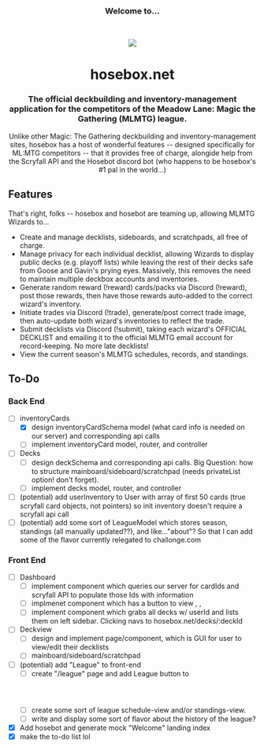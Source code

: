 <h3 align='center'> Welcome to... </h3>
<br>
<p align="center">
    <img src="https://user-images.githubusercontent.com/8059632/221677261-528c2ae4-a199-4fff-92a5-bdeab8bfb812.jpeg" />
    <h1 align='center'> hosebox.net </h1>
    <h3 align='center'> The official deckbuilding and inventory-management application for the competitors of the Meadow Lane: Magic the Gathering (MLMTG) league. </h3>
</p>

<p align='center'> Unlike other Magic: The Gathering deckbuilding and inventory-management sites, hosebox has a host of wonderful features -- designed specifically for ML:MTG competitors -- that it provides free of charge, alongide help from the Scryfall API and the Hosebot discord bot (who happens to be hosebox's #1 pal in the world...)</p>

## Features
That's right, folks -- hosebox and hosebot are teaming up, allowing MLMTG Wizards to...
- Create and manage decklists, sideboards, and scratchpads, all free of charge.
- Manage privacy for each individual decklist, allowing Wizards to display public decks (e.g. playoff lists) while leaving the rest of their decks safe from Goose and Gavin's prying eyes. Massively, this removes the need to maintain multiple deckbox accounts and inventories.
- Generate random reward (!reward) cards/packs via Discord (!reward), post those rewards, then have those rewards auto-added to the correct wizard's inventory.
- Initiate trades via Discord (!trade), generate/post correct trade image, then auto-update both wizard's inventories to reflect the trade.
- Submit decklists via Discord (!submit), taking each wizard's OFFICIAL DECKLIST and emailing it to the official MLMTG email account for record-keeping. No more late decklists!
- View the current season's MLMTG schedules, records, and standings.

## To-Do

### Back End
- [ ] inventoryCards
    - [X] design inventoryCardSchema model (what card info is needed on our server) and corresponding api calls
    - [ ] implement inventoryCard model, router, and controller
- [ ] Decks
    - [ ] design deckSchema and corresponding api calls. Big Question: how to structure mainboard/sideboard/scratchpad (needs privateList option! don't forget).
    - [ ] implement decks model, router, and controller
- [ ] \(potential) add userInventory to User with array of first 50 cards (true scryfall card objects, not pointers) so init inventory doesn't require a scryfall api call
- [ ] \(potential) add some sort of LeagueModel which stores season, standings (all manually updated??), and like..."about"? So that I can add some of the flavor currently relegated to challonge.com

### Front End
- [ ] Dashboard
    - [ ] implement <Inventory /> component which queries our server for cardIds and scryfall API to populate those Ids with information
    - [ ] implmenet <Sidebar /> component which has a button to view <Inventory />, <Wishlist />, <Deckslist />
    - [ ] implement <Deckslist /> component which grabs all decks w/ userId and lists them on left sidebar. Clicking navs to hosebox.net/decks/:deckId
- [ ] Deckview
    - [ ] design and implement <Deckview /> page/component, which is GUI for user to view/edit their decklists
    - [ ] mainboard/sideboard/scratchpad
- [ ] \(potential) add "League" to front-end
    - [ ] create "/league" page and add League button to <Header/>
    - [ ] create some sort of league schedule-view and/or standings-view.
    - [ ] write and display some sort of flavor about the history of the league?
- [X] Add hosebot and generate mock "Welcome" landing index
- [X] make the to-do list lol
